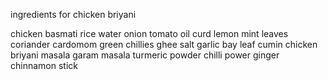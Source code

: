 ingredients for chicken briyani

chicken
basmati rice
water
onion
tomato
oil
curd
lemon
mint leaves
coriander
cardomom
green chillies
ghee
salt
garlic
bay leaf
cumin
chicken briyani masala
garam masala
turmeric powder
chilli power
ginger
chinnamon stick
